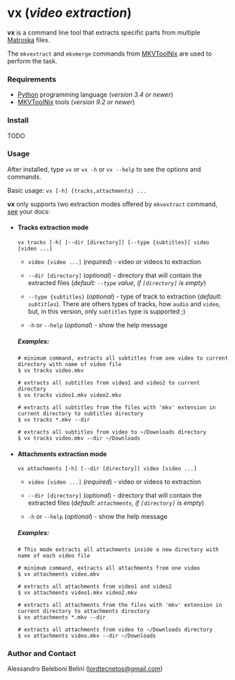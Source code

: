 # vx (*video extraction*)

**vx** is a command line tool that extracts specific parts from multiple [Matroska](https://www.matroska.org/) files. 

The `mkvextract` and `mkvmerge` commands from [MKVToolNix](https://mkvtoolnix.download/) are used to perform the
task.

### Requirements

* [Python](https://www.python.org/) programming language (*version 3.4 or newer*)
* [MKVToolNix](https://mkvtoolnix.download/) tools (*version 9.2 or newer*)

### Install

TODO

### Usage

After installed, type `vx` or `vx -h` or `vx --help` to see the options and commands.

Basic usage: `vx [-h] {tracks,attachments} ...`

**vx** only supports two extraction modes offered by `mkvextract` command, [see](https://mkvtoolnix.download/doc/mkvextract.html) your docs:

* #### Tracks extraction mode
  
  `vx tracks [-h] [--dir [directory]] [--type {subtitles}] video [video ...]`
  
  * `video [video ...]` (*required*) - video or videos to extraction
  
  * `--dir [directory]` (*optional*) - directory that will contain the extracted files (*default: `--type` value, if `[directory]` is empty*)
  
  * `--type {subtitles}` (*optional*) - type of track to extraction (*default: `subtitles`*). There are others types of tracks, how `audio` and `video`, but, in this version, only `subtitles` type is supported ;)
  
  * `-h` or `--help` (*optional*) - show the help message
 
  ##### Examples:
  ```
  # minimum command, extracts all subtitles from one video to current directory with name of video file
  $ vx tracks video.mkv

  # extracts all subtitles from video1 and video2 to current directory
  $ vx tracks video1.mkv video2.mkv 

  # extracts all subtitles from the files with 'mkv' extension in current directory to subtitles directory
  $ vx tracks *.mkv --dir 

  # extracts all subtitles from video to ~/Downloads directory
  $ vx tracks video.mkv --dir ~/Downloads
  ```

* #### Attachments extraction mode

  `vx attachments [-h] [--dir [directory]] video [video ...]`

  * `video [video ...]` (*required*) - video or videos to extraction
  
  * `--dir [directory]` (*optional*) - directory that will contain the extracted files (*default: `attachments`, if `[directory]` is empty*)
  
  * `-h` or `--help` (*optional*) - show the help message
  
  ##### Examples:
  ```
  # This mode extracts all attachments inside a new directory with name of each video file

  # minimum command, extracts all attachments from one video
  $ vx attachments video.mkv

  # extracts all attachments from video1 and video2
  $ vx attachments video1.mkv video2.mkv 

  # extracts all attachments from the files with 'mkv' extension in current directory to attachments directory
  $ vx attachments *.mkv --dir 

  # extracts all attachments from video to ~/Downloads directory
  $ vx attachments video.mkv --dir ~/Downloads
  ```

### Author and Contact

Alessandro Beleboni Belini (lordtecnetos@gmail.com)
